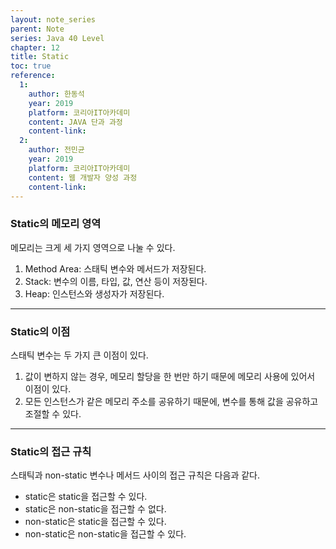 ```yaml
---
layout: note_series
parent: Note
series: Java 40 Level
chapter: 12
title: Static
toc: true
reference:
  1:
    author: 한동석
    year: 2019
    platform: 코리아IT아카데미
    content: JAVA 단과 과정
    content-link:
  2:
    author: 전민균
    year: 2019
    platform: 코리아IT아카데미
    content: 웹 개발자 양성 과정
    content-link: 
---
```


### Static의 메모리 영역

메모리는 크게 세 가지 영역으로 나눌 수 있다.
1. Method Area: 스태틱 변수와 메서드가 저장된다.
2. Stack: 변수의 이름, 타입, 값, 연산 등이 저장된다.
3. Heap: 인스턴스와 생성자가 저장된다.

---

### Static의 이점

스태틱 변수는 두 가지 큰 이점이 있다.
1. 값이 변하지 않는 경우, 메모리 할당을 한 번만 하기 때문에 메모리 사용에 있어서 이점이 있다.
2. 모든 인스턴스가 같은 메모리 주소를 공유하기 때문에, 변수를 통해 값을 공유하고 조절할 수 있다.

---

### Static의 접근 규칙

스태틱과 non-static 변수나 메서드 사이의 접근 규칙은 다음과 같다.
- static은 static을 접근할 수 있다.
- static은 non-static을 접근할 수 없다.
- non-static은 static을 접근할 수 있다.
- non-static은 non-static을 접근할 수 있다.
